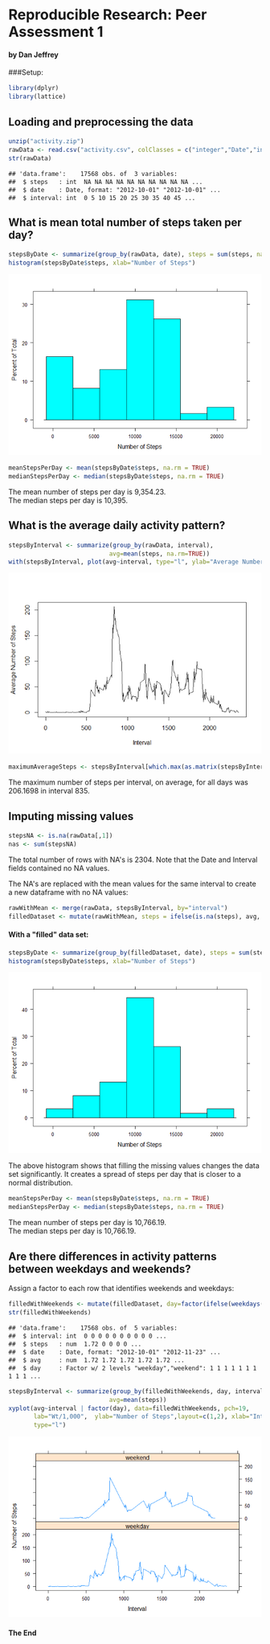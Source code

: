 # Reproducible Research: Peer Assessment 1
#### by Dan Jeffrey  

###Setup: 

```r
library(dplyr)
library(lattice)
```
  
  
## Loading and preprocessing the data

```r
unzip("activity.zip")
rawData <- read.csv("activity.csv", colClasses = c("integer","Date","integer"))
str(rawData)
```

```
## 'data.frame':	17568 obs. of  3 variables:
##  $ steps   : int  NA NA NA NA NA NA NA NA NA NA ...
##  $ date    : Date, format: "2012-10-01" "2012-10-01" ...
##  $ interval: int  0 5 10 15 20 25 30 35 40 45 ...
```
  
  
## What is mean total number of steps taken per day?

```r
stepsByDate <- summarize(group_by(rawData, date), steps = sum(steps, na.rm=TRUE))
histogram(stepsByDate$steps, xlab="Number of Steps")
```

![](PA1_template_files/figure-html/hist1-1.png)<!-- -->

```r
meanStepsPerDay <- mean(stepsByDate$steps, na.rm = TRUE)
medianStepsPerDay <- median(stepsByDate$steps, na.rm = TRUE)
```
The mean number of steps per day is 9,354.23.  
The median steps per day is 10,395.  
  
  
## What is the average daily activity pattern?

```r
stepsByInterval <- summarize(group_by(rawData, interval), 
                            avg=mean(steps, na.rm=TRUE))
with(stepsByInterval, plot(avg~interval, type="l", ylab="Average Number of Steps", xlab="Interval"))
```

![](PA1_template_files/figure-html/stepsByIntervalFigure-1.png)<!-- -->

```r
maximumAverageSteps <- stepsByInterval[which.max(as.matrix(stepsByInterval)[,2]),]
```
The maximum number of steps per interval, on average, for all days was 206.1698 in interval 835.  

## Imputing missing values

```r
stepsNA <- is.na(rawData[,1])
nas <- sum(stepsNA)
```
The total number of rows with NA's is 2304.  Note that the Date and Interval fields contained no NA values.

The NA's are replaced with the mean values for the same interval to create a new dataframe with no NA values:

```r
rawWithMean <- merge(rawData, stepsByInterval, by="interval")
filledDataset <- mutate(rawWithMean, steps = ifelse(is.na(steps), avg, steps))
```
  
#### With a "filled" data set: 

```r
stepsByDate <- summarize(group_by(filledDataset, date), steps = sum(steps, na.rm=TRUE))
histogram(stepsByDate$steps, xlab="Number of Steps")
```

![](PA1_template_files/figure-html/hist2-1.png)<!-- -->
  
The above histogram shows that filling the missing values changes the data set significantly. It creates a spread of steps per day that is closer to a normal distribution.  
  

```r
meanStepsPerDay <- mean(stepsByDate$steps, na.rm = TRUE)
medianStepsPerDay <- median(stepsByDate$steps, na.rm = TRUE)
```
The mean number of steps per day is 10,766.19.   
The median steps per day is 10,766.19.  

## Are there differences in activity patterns between weekdays and weekends?
Assign a factor to each row that identifies weekends and weekdays:

```r
filledWithWeekends <- mutate(filledDataset, day=factor(ifelse(weekdays(rawData$date) == "Saturday" | weekdays(rawData$date) == "Sunday", "weekend","weekday")))
str(filledWithWeekends)
```

```
## 'data.frame':	17568 obs. of  5 variables:
##  $ interval: int  0 0 0 0 0 0 0 0 0 0 ...
##  $ steps   : num  1.72 0 0 0 0 ...
##  $ date    : Date, format: "2012-10-01" "2012-11-23" ...
##  $ avg     : num  1.72 1.72 1.72 1.72 1.72 ...
##  $ day     : Factor w/ 2 levels "weekday","weekend": 1 1 1 1 1 1 1 1 1 1 ...
```


```r
stepsByInterval <- summarize(group_by(filledWithWeekends, day, interval), 
                            avg=mean(steps))
xyplot(avg~interval | factor(day), data=filledWithWeekends, pch=19,
       lab="Wt/1,000",  ylab="Number of Steps",layout=c(1,2), xlab="Interval",
       type="l")
```

![](PA1_template_files/figure-html/plotWeekends-1.png)<!-- -->

#### The End

